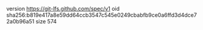 version https://git-lfs.github.com/spec/v1
oid sha256:b819e417a8e59dd64ccb3547c545e0249cbabfb9ce0a6ffd3d4dce72a0b96a51
size 574
